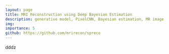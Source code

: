 ```yaml
---
layout: page
title: MRI Reconstruction using Deep Bayesian Estimation
description: generative model, PixelCNN, Bayesian estimation, MR image reconstruction, optimization
img:
importance: 5
github: https://github.com/mrirecon/spreco
---
```



dddz